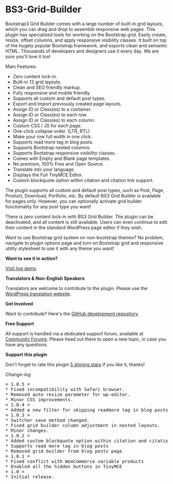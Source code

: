 # BS3-Grid-Builder
Bootstrap3 Grid Builder comes with a large number of built-in grid layouts, which you can drag and drop to assemble responsive web pages. 
This plugin has specialized tools for working on the Bootstrap grid. Easily create, resize, offset columns, and apply responsive visibility classes.
It built on top of the hugely popular Bootstrap framework, and exports clean and semantic HTML. Thousands of developers and designers use it every day. We are sure you'll love it too!

Main Features:

* Zero content lock-in.
* Built-in 12 grid layouts.
* Clean and SEO friendly markup.
* Fully responsive and mobile friendly.
* Supports all custom and default post types.
* Export and Import previously created page layouts.
* Assign ID or Class(es) to a container.
* Assign ID or Class(es) to each row.
* Assign ID or Class(es) to each column.
* Custom CSS / JS for each page.
* One-click collapse order. (LTR, RTL)
* Make your row full width in one click.
* Supports read more tag in blog posts.
* Supports Bootstrap nested columns.
* Supports Bootstrap responsive visibility classes.
* Comes with Empty and Blank page templates.
* No premium, 100% Free and Open Source.
* Translate into your language.
* Displays the Full TinyMCE Editor.
* Custom blockquote option within citation and citation link support.

The plugin supports all custom and default post types, such as Post, Page, Product, Download, Portfolio, etc. By default BS3 Grid Builder is available for pages only. However, you can optionally activate grid builder functionality for any post type you want!

There is zero content lock-in with BS3 Grid Builder. The plugin can be deactivated, and all content is still available. Users can even continue to edit their content in the standard WordPress page editor if they wish.

Want to use Bootstrap grid system on non-bootstrap themes? No problem, navigate to plugin options page and turn on Bootstrap grid and responsive utility stylesheet to use it with any theme you want!

**Want to see it in action?**

[Visit live demo](https://demo.mypreview.one/bs3-grid-builder)

**Translators & Non-English Speakers**

Translators are welcome to contribute to the plugin. Please use the [WordPress translation website](https://translate.wordpress.org/projects/wp-plugins/bs3-grid-builder "WordPress translation website").

**Get Involved**

Want to contribute? Here's the [GitHub development repository](https://github.com/mahdiyazdani/BS3-Grid-Builder "GitHub development repository").

**Free Support**

All support is handled via a dedicated support forum, available at [Community Forums](https://support.mypreview.one "Community Forums"). Please head out there to open a new topic, in case you have any questions.

**Support this plugin**

Don't forget to rate this plugin [5 shining stars](https://wordpress.org/support/plugin/bs3-grid-builder/reviews/ "5 shining stars") if you like it, thanks!

*Change-log*

<pre>
= 1.0.5 =
* Fixed incompatibility with Safari browser.
* Removed auto resize parameter for wp-editor.
* Minor CSS improvements.
= 1.0.4 =
* Added a new filter for skipping readmore tag in blog posts.
= 1.0.3 =
* Switcher save method changed.
* Fixed grid builder column adjustment in nested layouts.
* Minor changes.
= 1.0.2 =
* Added custom blockquote option within citation and citation link support.
* Supports read more tag in blog posts
* Removed grid builder from blog posts page
= 1.0.1 =
* Fixed conflict with WooCommerce variable products
* Enabled all the hidden buttons in TinyMCE
= 1.0 =
* Initial release.
</pre>
